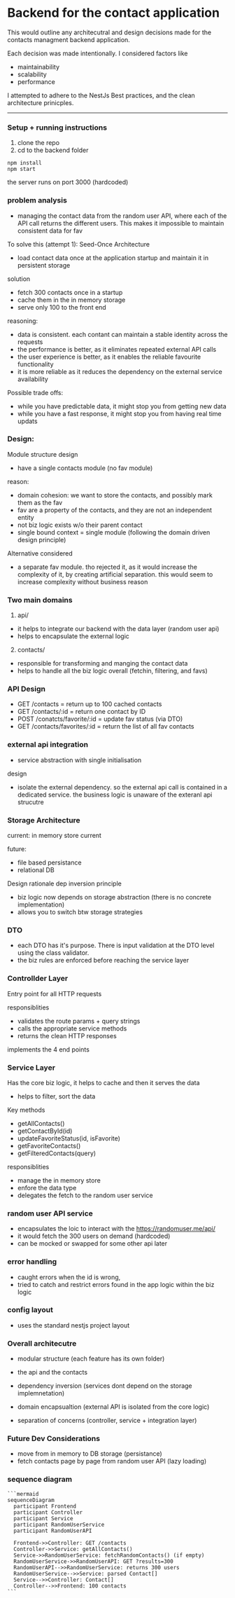 # Backend for the contact application

This would outline any architecutral and design decisions made for the contacts managment backend application. 

Each decision was made intentionally. I considered factors like 
* maintainability
* scalability
* performance

I attempted to adhere to the NestJs Best practices, and the clean architecture prinicples.

---

### Setup + running instructions
1. clone the repo
2. cd to the backend folder
```
npm install
npm start
```

the server runs on port 3000 (hardcoded)
### problem analysis
- managing the contact data from the random user API, where each of the API call returns the different users. This makes it impossible to maintain consistent data for fav

To solve this (attempt 1):
Seed-Once Architecture
- load contact data once at the application startup and maintain it in persistent storage

solution
- fetch 300 contacts once in a startup
- cache them in the in memory storage
- serve only 100 to the front end

reasoning:
- data is consistent. each contant can maintain a stable identity across the requests
- the performance is better, as it eliminates repeated external API calls
- the user experience is better, as it enables the reliable favourite functionality
- it is more reliable as it reduces the dependency on the external service availability

Possible trade offs:
- while you have predictable data, it might stop you from getting new data
- while you have a fast response,  it might stop you from having real time updats


### Design:

Module structure design
- have a single contacts module (no fav module)

reason:
- domain cohesion: we want to store the contacts, and possibly mark them as the fav
- fav are a property of the contacts, and they are not an independent entity
- not biz logic exists w/o their parent contact
- single bound context = single module (following the domain driven design principle)

Alternative considered 
- a separate fav module. tho rejected it, as it would increase the complexity of it, by creating artificial separation. this would seem to increase complexity without business reason


### Two main domains
1. api/
* it helps to integrate our backend with the data layer (random user api)
* helps to encapsulate the external logic

2. contacts/
* responsible for transforming and manging the contact data
* helps to handle all the biz logic overall (fetchin, filtering, and favs)


### API Design

* GET /contacts = return up to 100 cached contacts
* GET /contacts/:id = return one contact by ID
* POST /conatcts/favorite/:id = update fav status (via DTO)
* GET /contacts/favorites/:id = return the list of all fav contacts

### external api integration
- service abstraction with single initialisation 

design
- isolate the external dependency. so the external api call is contained in a dedicated service. the business logic is unaware of the exteranl api strucutre

### Storage Architecture

current: in memory store current

future:
- file based persistance
- relational DB

Design rationale
dep inversion principle
- biz logic now depends on storage abstraction (there is no concrete implementation)
- allows you to switch btw storage strategies 


### DTO 
- each DTO has it's purpose. There is input validation at the DTO level using the class validator.
- the biz rules are enforced before reaching the service layer


### Controllder Layer
Entry point for all HTTP requests

responsiblities
* validates the route params + query strings
* calls the appropriate service methods
* returns the clean HTTP responses

implements the 4 end points

### Service Layer
Has the core biz logic, it helps to cache and then it serves the data
- helps to filter, sort the data

Key methods
- getAllContacts()
- getContactById(id)
- updateFavoriteStatus(id, isFavorite)
- getFavoriteContacts()
- getFilteredContacts(query)

responsiblities
- manage the in memory store
- enfore the data type
- delegates the fetch to the random user service

### random user API service

- encapsulates the loic to interact with the https://randomuser.me/api/
- it would fetch the 300 users on demand (hardcoded)
- can be mocked or swapped for some other api later

### error handling
- caught errors when the id is wrong,
- tried to catch and restrict errors found in the app logic within the biz logic 

### config layout
- uses the standard nestjs project layout


### Overall architecutre
- modular structure (each feature has its own folder)
* the api and the contacts 
- dependency inversion (services dont depend on the storage implemnetation)

- domain encapsualtion (external API is isolated from the core logic)
- separation of concerns (controller, service + integration layer)


### Future Dev Considerations
- move from in memory to DB storage (persistance)
- fetch contacts page by page from random user API (lazy loading) 


### sequence diagram

<pre><code>```mermaid 
sequenceDiagram
  participant Frontend
  participant Controller
  participant Service
  participant RandomUserService
  participant RandomUserAPI

  Frontend->>Controller: GET /contacts
  Controller->>Service: getAllContacts()
  Service->>RandomUserService: fetchRandomContacts() (if empty)
  RandomUserService->>RandomUserAPI: GET ?results=300
  RandomUserAPI-->>RandomUserService: returns 300 users
  RandomUserService-->>Service: parsed Contact[]
  Service-->>Controller: Contact[]
  Controller-->>Frontend: 100 contacts
```</code></pre>

